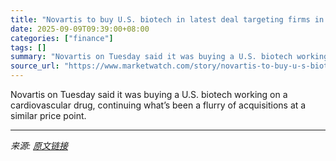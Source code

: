 ```yaml
---
title: "Novartis to buy U.S. biotech in latest deal targeting firms in $1 billion to $3 billion range"
date: 2025-09-09T09:39:00+08:00
categories: ["finance"]
tags: []
summary: "Novartis on Tuesday said it was buying a U.S. biotech working on a cardiovascular drug, continuing what’s been a flurry of acquisitions at a similar price point."
source_url: "https://www.marketwatch.com/story/novartis-to-buy-u-s-biotech-in-latest-deal-targeting-firms-in-1-billion-to-3-billion-range-4184f9f4?mod=mw_rss_topstories"
---
```


Novartis on Tuesday said it was buying a U.S. biotech working on a cardiovascular drug, continuing what’s been a flurry of acquisitions at a similar price point.

---

*来源: [原文链接](https://www.marketwatch.com/story/novartis-to-buy-u-s-biotech-in-latest-deal-targeting-firms-in-1-billion-to-3-billion-range-4184f9f4?mod=mw_rss_topstories)*
